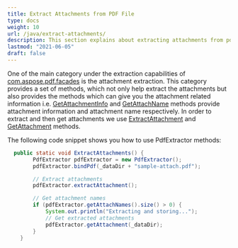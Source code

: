```yaml
---
title: Extract Attachments from PDF File
type: docs
weight: 10
url: /java/extract-attachments/
description: This section explains about extracting attachments from pdf with PdfExtractor class.
lastmod: "2021-06-05"
draft: false
---
```


One of the main category under the extraction capabilities of [com.aspose.pdf.facades](https://apireference.aspose.com/pdf/java/com.aspose.pdf.facades/package-frame) is the attachment extraction. This category provides a set of methods, which not only help extract the attachments but also provides the methods which can give you the attachment related information i.e. [GetAttachmentInfo](https://apireference.aspose.com/pdf/java/com.aspose.pdf.facades/PdfExtractor#getAttachmentInfo--) and [GetAttachName](https://apireference.aspose.com/pdf/java/com.aspose.pdf.facades/PdfExtractor#getAttachNames--) methods provide attachment information and attachment name respectively. In order to extract and then get attachments we use [ExtractAttachment](https://apireference.aspose.com/pdf/java/com.aspose.pdf.facades/PdfExtractor#extractAttachment--) and [GetAttachment](https://apireference.aspose.com/pdf/java/com.aspose.pdf.facades/PdfExtractor#getAttachment--) methods.

The following code snippet shows you how to use PdfExtractor methods:

```java
  public static void ExtractAttachments() {
        PdfExtractor pdfExtractor = new PdfExtractor();
        pdfExtractor.bindPdf(_dataDir + "sample-attach.pdf");

        // Extract attachments
        pdfExtractor.extractAttachment();

        // Get attachment names
        if (pdfExtractor.getAttachNames().size() > 0) {
            System.out.println("Extracting and storing...");
            // Get extracted attachments
            pdfExtractor.getAttachment(_dataDir);
        }
    }
```
